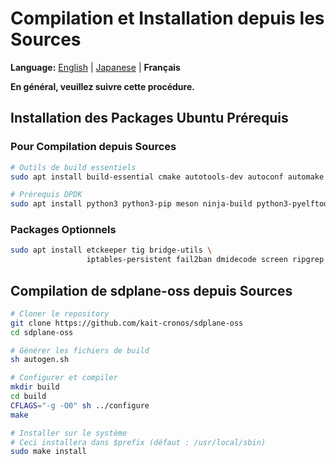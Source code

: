 # Compilation et Installation depuis les Sources

**Language:** [English](../en/build-install-source.md) | [Japanese](../ja/build-install-source.md) | **Français**

**En général, veuillez suivre cette procédure.**

## Installation des Packages Ubuntu Prérequis

### Pour Compilation depuis Sources
```bash
# Outils de build essentiels
sudo apt install build-essential cmake autotools-dev autoconf automake libtool pkg-config

# Prérequis DPDK
sudo apt install python3 python3-pip meson ninja-build python3-pyelftools libnuma-dev pkgconf
```

### Packages Optionnels
```bash
sudo apt install etckeeper tig bridge-utils \
                 iptables-persistent fail2ban dmidecode screen ripgrep
```

## Compilation de sdplane-oss depuis Sources

```bash
# Cloner le repository
git clone https://github.com/kait-cronos/sdplane-oss
cd sdplane-oss

# Générer les fichiers de build
sh autogen.sh

# Configurer et compiler
mkdir build
cd build
CFLAGS="-g -O0" sh ../configure
make

# Installer sur le système
# Ceci installera dans $prefix (défaut : /usr/local/sbin)
sudo make install
```